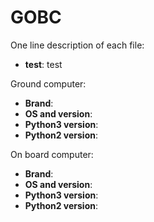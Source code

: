 # GOBC
One line description of each file:
- **test**: test

Ground computer: 
- **Brand**: 
- **OS and version**: 
- **Python3 version**: 
- **Python2 version**: 


On board computer:  
- **Brand**: 
- **OS and version**: 
- **Python3 version**: 
- **Python2 version**: 
